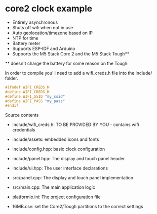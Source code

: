 # core2 clock example

- Entirely asynchronous
- Shuts off wifi when not in use
- Auto geolocation/timezone based on IP
- NTP for time
- Battery meter
- Supports ESP-IDF and Arduino
- Supports the M5 Stack Core 2 and the M5 Stack Tough**

** doesn't charge the battery for some reason on the Tough

In order to compile you'll need to add a wifi_creds.h file into the include/ folder.

```cpp
#ifndef WIFI_CREDS_H
#define WIFI_CREDS_H
#define WIFI_SSID "my_ssid"
#define WIFI_PASS "my_pass"
#endif
```

Source contents

- include/wifi_creds.h: TO BE PROVIDED BY YOU - contains wifi credentials
- include/assets: embedded icons and fonts
- include/config.hpp: basic clock configuration
- include/panel.hpp: The display and touch panel header
- include/ui.hpp: The user interface declarations

- src/panel.cpp: The display and touch panel implementation
- src/main.cpp: The main application logic

- platformio.ini: The project configuration file
- 16MB.csv: set the Core2/Tough partitions to the correct settings